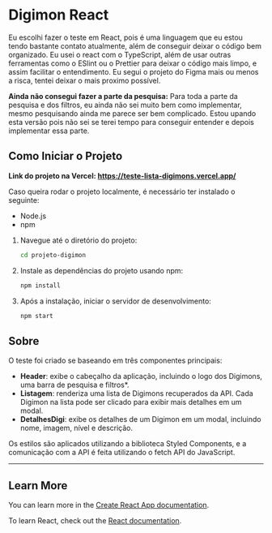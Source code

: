 #  Digimon React

Eu escolhi fazer o teste em React, pois é uma linguagem que eu estou tendo bastante contato atualmente, além de conseguir deixar o código bem organizado. Eu usei o react com o TypeScript, além de usar outras ferramentas como o ESlint ou o Prettier para deixar o código mais limpo, e assim facilitar o entendimento.
Eu segui o projeto do Figma mais ou menos a risca, tentei deixar o mais proximo possível.

**Ainda não consegui fazer a parte da pesquisa:**
Para toda a parte da pesquisa e dos filtros, eu ainda não sei muito bem como implementar, mesmo pesquisando ainda me parece ser bem complicado. Estou upando esta versão pois não sei se terei tempo para conseguir entender e depois implementar essa parte.

## Como Iniciar o Projeto

**Link do projeto na Vercel: https://teste-lista-digimons.vercel.app/**

Caso queira rodar o projeto localmente, é necessário ter instalado o seguinte:

- Node.js
- npm


1. Navegue até o diretório do projeto:

   ```bash
   cd projeto-digimon
   ```

2. Instale as dependências do projeto usando npm:

   ```bash
   npm install
   ```

3. Após a instalação, iniciar o servidor de desenvolvimento:

   ```bash
   npm start
   ```

## Sobre

O teste foi criado se baseando em três componentes principais:

- **Header**: exibe o cabeçalho da aplicação, incluindo o logo dos Digimons, uma barra de pesquisa e filtros*.
- **Listagem**: renderiza uma lista de Digimons recuperados da API. Cada Digimon na lista pode ser clicado para exibir mais detalhes em um modal.
- **DetalhesDigi**: exibe os detalhes de um Digimon em um modal, incluindo nome, imagem, nível e descrição.

Os estilos são aplicados utilizando a biblioteca Styled Components, e a comunicação com a API é feita utilizando o fetch API do JavaScript.

---

## Learn More

You can learn more in the [Create React App documentation](https://facebook.github.io/create-react-app/docs/getting-started).

To learn React, check out the [React documentation](https://reactjs.org/).
